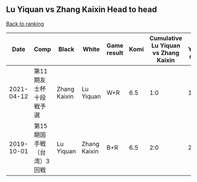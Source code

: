 ## Lu Yiquan vs Zhang Kaixin Head to head

[Back to ranking](../../index.md)




| **Date** | **Comp** | **Black** | **White** | **Game result** | **Komi** | **Cumulative Lu Yiquan vs Zhang Kaixin** | **Lu Yiquan streak** | **Zhang Kaixin streak** | 
| --- | --- | --- | --- | --- | --- | --- | --- | --- |
| 2021-04-12 | 第11期友士杯十段戦予選 | Zhang Kaixin | Lu Yiquan | W+R | 6.5 | 1:0 | 1 | 0 | 
| 2019-10-01 | 第15期国手戦（台湾）3回戦 | Lu Yiquan | Zhang Kaixin | B+R | 6.5 | 2:0 | 2 | 0 |




